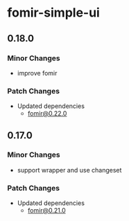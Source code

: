 # fomir-simple-ui

## 0.18.0

### Minor Changes

- improve fomir

### Patch Changes

- Updated dependencies
  - fomir@0.22.0

## 0.17.0

### Minor Changes

- support wrapper and use changeset

### Patch Changes

- Updated dependencies
  - fomir@0.21.0
